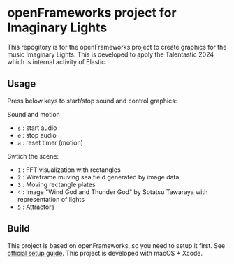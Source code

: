 # openFrameworks project for Imaginary Lights

This repogitory is for the openFrameworks project to create graphics for the music Imaginary Lights.
This is developed to apply the Talentastic 2024 which is internal activity of Elastic.

## Usage

Press below keys to start/stop sound and control graphics:

Sound and motion

- `s` : start audio
- `e` : stop audio
- `a` : reset timer (motion)

Swtich the scene:

- `1` : FFT visualization with rectangles
- `2` : Wireframe muving sea field generated by image data
- `3` : Moving rectangle plates
- `4` : Image "Wind God and Thunder God" by Sotatsu Tawaraya with representation of lights
- `5` : Attractors

## Build

This project is based on openFrameworks, so you need to setup it first. See [official setup guide](https://openframeworks.cc/setup/).
This project is developed with macOS + Xcode.
